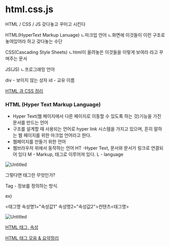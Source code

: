 # html.css.js

HTML     /  CSS     /     JS
갖다놓고    꾸미고    시킨다

HTML(HyperText Markup Lanuage)
ㄴ마크업 언어
ㄴ화면에 이것들이 이런 구조로 놓여있어라 하고 갖다놓는 수단

CSS(Cascading Style Sheets)
ㄴhtml이 올려놓은 이것들을 이렇게 보여라 라고 꾸며주는 문서

JS(JS)
ㄴ프로그래밍 언어

div - 보이지 않는 상자
id - 교유 이름

[HTML 과 CSS 정리](https://velog.io/@zlrz6706/HTML-%EC%9D%98-%EC%A0%95%EC%9D%98%EC%99%80-%ED%95%84%EC%9A%94%EC%84%B1)

### HTML (Hyper Text Markup Language)

- Hyper Text(웹 페이지에서 다른 페이지로 이동할 수 있도록 하는 것)기능을 
가진 문서를 만드는 언어
- 구조를 설계할 때 사용되는 언어로 hyper link 시스템을 가지고 있으며, 
흔히 말하는 웹 페이지를 위한 마크업 언어라고 한다.
- 웹페이지를 만들기 위한 언어
- 웹브라우저 위에서 동작하는 언어
HT -Hyper Text, 문서와 문서가 링크로 연결되어 있다
M - Markup, 태그로 이루어져 있다.
L - language

![Untitled](html%20css%20js%200429b63a1013443ab78003dd0843d392/Untitled.png)

그렇다면 태그란 무엇인가?

Tag - 정보를 정의하는 방식.

ex)

<태그명 속성명1="속성값1" 속성명2="속성값2">컨텐츠<태그명>

![Untitled](html%20css%20js%200429b63a1013443ab78003dd0843d392/Untitled%201.png)

[HTML 태그, 속성](https://velog.io/@ansalstmd/HTML-1)

[HTML 태그 모음 & 요약정리](https://yunbinni.tistory.com/63)